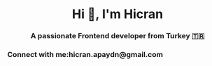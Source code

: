 <h1 align="center">Hi 👋, I'm Hicran</h1>
<h3 align="center">A passionate Frontend developer from Turkey 🇹🇷</h3>

<h3 align="left">Connect with me:hicran.apaydn@gmail.com</h3>
<p align="left">
</p>
